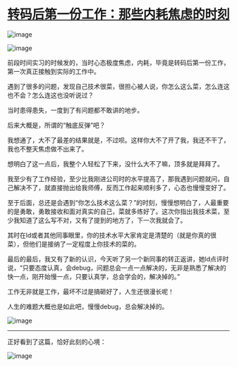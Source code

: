 # [转码后第一份工作：那些内耗焦虑的时刻](https://github.com/QiYongchuan/MyGitBlog/issues/105)

![image](https://github.com/user-attachments/assets/94144269-9930-44a2-8545-e9d88d394f93)

![image](https://github.com/user-attachments/assets/7232dd2c-aad7-43d3-8871-2cacebcc270a)


前段时间实习的时候发的，当时心态极度焦虑，内耗，毕竟是转码后第一份工作，第一次真正接触到实际的工作中。

遇到了很多的问题，发现自己技术很菜，很担心被人说，你怎么这么菜，怎么连这也不会？怎么连这也没听说过？

当时患得患失，一度到了有问题都不敢讲的地步。

后来大概是，所谓的“触底反弹”吧？

我想通了，大不了最差的结果就是，不过呗。这样你大不了开了我，我还不干了，我也不整天焦虑做不出来了。

想明白了这一点后，我整个人轻松了下来，没什么大不了嘛，顶多就是拜拜了。

我至少有了工作经验，至少比我刚进公司时的水平提高了，那我遇到问题就问，自己解决不了，就直接抛出给我师傅，反而工作起来顺利多了，心态也慢慢变好了。

至于后面，总还是会遇到“你怎么技术这么菜？”的时刻，慢慢想明白了，人最重要的是勇敢，勇敢接收和面对真实的自己，菜就多练好了。这次你指出我技术菜，至少我知道了这么写不对，又有了提到的地方了，下一次我就会了。

其时在ld或者其他同事眼里，你的技术水平大家肯定是清楚的（就是你真的很菜），但他们是接纳了一定程度上你技术的菜的。

最后的最后，我又有了新的认识，今天听了另一个新同事的转正返讲，她ld点评时说，“只要态度认真，会debug，问题总会一点一点解决的，无非是熟悉了解决的快一点，刚开始慢一点，只要认真学，总会学会的，解决掉的。”

工作无非就是工作，最坏不过是搞砸好了，人生还很漫长呢！

人生的难题大概也是如此吧，慢慢debug，总会解决掉的。

![image](https://github.com/user-attachments/assets/d9c5373a-d8a4-458c-abd7-649cb8af1567)





---

正好看到了这篇，恰好此刻的心境：

![image](https://github.com/user-attachments/assets/4e7c59af-b418-41ea-9ac7-f0b23fd1bda7)

